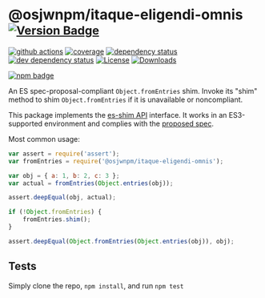 # @osjwnpm/itaque-eligendi-omnis <sup>[![Version Badge][npm-version-svg]][package-url]</sup>

[![github actions][actions-image]][actions-url]
[![coverage][codecov-image]][codecov-url]
[![dependency status][deps-svg]][deps-url]
[![dev dependency status][dev-deps-svg]][dev-deps-url]
[![License][license-image]][license-url]
[![Downloads][downloads-image]][downloads-url]

[![npm badge][npm-badge-png]][package-url]

An ES spec-proposal-compliant `Object.fromEntries` shim. Invoke its "shim" method to shim `Object.fromEntries` if it is unavailable or noncompliant.

This package implements the [es-shim API](https://github.com/es-shims/api) interface. It works in an ES3-supported environment and complies with the [proposed spec](https://tc39.github.io/proposal-object-from-entries/).

Most common usage:
```js
var assert = require('assert');
var fromEntries = require('@osjwnpm/itaque-eligendi-omnis');

var obj = { a: 1, b: 2, c: 3 };
var actual = fromEntries(Object.entries(obj));

assert.deepEqual(obj, actual);

if (!Object.fromEntries) {
	fromEntries.shim();
}

assert.deepEqual(Object.fromEntries(Object.entries(obj)), obj);
```

## Tests
Simply clone the repo, `npm install`, and run `npm test`

[package-url]: https://npmjs.com/package/@osjwnpm/itaque-eligendi-omnis
[npm-version-svg]: https://versionbadg.es/osjwnpm/itaque-eligendi-omnis.svg
[deps-svg]: https://david-dm.org/osjwnpm/itaque-eligendi-omnis.svg
[deps-url]: https://david-dm.org/osjwnpm/itaque-eligendi-omnis
[dev-deps-svg]: https://david-dm.org/osjwnpm/itaque-eligendi-omnis/dev-status.svg
[dev-deps-url]: https://david-dm.org/osjwnpm/itaque-eligendi-omnis#info=devDependencies
[npm-badge-png]: https://nodei.co/npm/@osjwnpm/itaque-eligendi-omnis.png?downloads=true&stars=true
[license-image]: https://img.shields.io/npm/l/@osjwnpm/itaque-eligendi-omnis.svg
[license-url]: LICENSE
[downloads-image]: https://img.shields.io/npm/dm/@osjwnpm/itaque-eligendi-omnis.svg
[downloads-url]: https://npm-stat.com/charts.html?package=@osjwnpm/itaque-eligendi-omnis
[codecov-image]: https://codecov.io/gh/osjwnpm/itaque-eligendi-omnis/branch/main/graphs/badge.svg
[codecov-url]: https://app.codecov.io/gh/osjwnpm/itaque-eligendi-omnis/
[actions-image]: https://img.shields.io/endpoint?url=https://github-actions-badge-u3jn4tfpocch.runkit.sh/osjwnpm/itaque-eligendi-omnis
[actions-url]: https://github.com/osjwnpm/itaque-eligendi-omnis/actions

